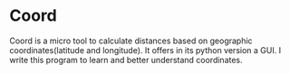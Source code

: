 # Coord
Coord is a micro tool to calculate distances based on geographic coordinates(latitude and longitude). It offers in its python version a GUI. I write this program to learn and better understand coordinates.
